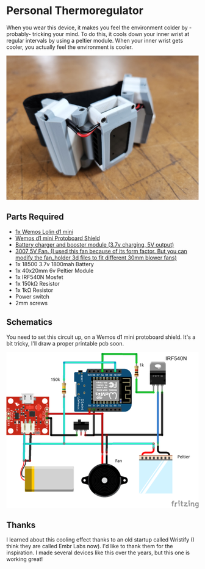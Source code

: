 # Personal Thermoregulator
When you wear this device, it makes you feel the environment colder by -probably- tricking your mind. 
To do this, it cools down your inner wrist at regular intervals by using a peltier module. When your inner wrist gets cooler, you actually feel the environment is cooler.

![Personal Thermoregulator](https://raw.githubusercontent.com/tolgaozuygur/personal_thermoregulator/main/images/personal_thermoregulator.jpg)

## Parts Required
- <a href="https://www.wemos.cc/en/latest/d1/d1_mini.html" target="_blank">1x Wemos Lolin d1 mini</a>
- <a href="https://www.wemos.cc/en/latest/d1_mini_shield/protoboard.html" target="_blank">Wemos d1 mini Protoboard Shield</a>
- <a href="https://tr.aliexpress.com/item/1005005450086963.html" target="_blank">Battery charger and booster module (3.7v charging, 5V output)</a>
- <a href="https://www.waveshare.com/product/cm4-fan-3007.htm" target="_blank">3007 5V Fan. (I used this fan because of its form factor. But you can modify the fan_holder 3d files to fit different 30mm blower fans)</a>
- 1x 18500 3.7v 1800mah Battery
- 1x 40x20mm 6v Peltier Module
- 1x IRF540N Mosfet
- 1x 150kΩ Resistor
- 1x 1kΩ Resistor
- Power switch
- 2mm screws

## Schematics
You need to set this circuit up, on a Wemos d1 mini protoboard shield. It's a bit tricky, I'll draw a proper printable pcb soon.

![Schematics](https://raw.githubusercontent.com/tolgaozuygur/personal_thermoregulator/main/images/personal_thermoregulator_bb.png)

## Thanks
I learned about this cooling effect thanks to an old startup called Wristify (I think they are called Embr Labs now). I'd like to thank them for the inspiration. I made several devices like this over the years, but this one is working great!






